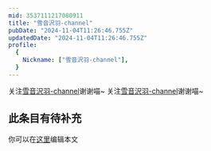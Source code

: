 ```yaml
---
mid: 3537111217080911
title: "雪音沢羽-channel"
pubDate: "2024-11-04T11:26:46.755Z"
updatedDate: "2024-11-04T11:26:46.755Z"
profile:
  {
    Nickname: ["雪音沢羽-channel"],
  }
---
```


关注[雪音沢羽-channel](https://space.bilibili.com/3537111217080911)谢谢喵~ 关注[雪音沢羽-channel](https://space.bilibili.com/3537111217080911)谢谢喵~

## 此条目有待补充
你可以在[这里](https://github.com/Yuhanawa/VTuber.ICU/edit/master/src/content/v/雪音沢羽-channel/index.md)编辑本文
